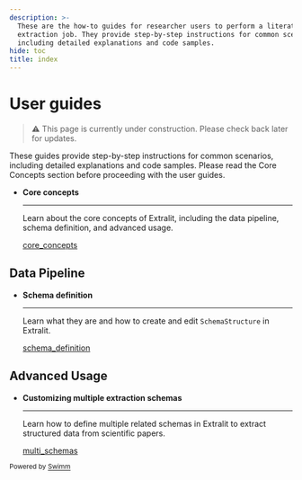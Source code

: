```yaml
---
description: >-
  These are the how-to guides for researcher users to perform a literature data
  extraction job. They provide step-by-step instructions for common scenarios,
  including detailed explanations and code samples.
hide: toc
title: index
---
```

# User guides

> :warning: This page is currently under construction. Please check back later for updates.

These guides provide step-by-step instructions for common scenarios, including detailed explanations and code samples. Please read the Core Concepts section before proceeding with the user guides.

<div class="grid cards" markdown>

- **Core concepts**

  ---

  Learn about the core concepts of Extralit, including the data pipeline, schema definition, and advanced usage.

  <SwmLink doc-title="core_concepts" repo-id="Z2l0aHViJTNBJTNBZXh0cmFsaXQlM0ElM0FleHRyYWxpdA==" repo-name="extralit" path="/.swm/core_concepts.kxc9cnph.sw.md">[core_concepts](https://app.swimm.io/repos/Z2l0aHViJTNBJTNBZXh0cmFsaXQlM0ElM0FleHRyYWxpdA%3D%3D/docs/kxc9cnph)</SwmLink>

</div>

## Data Pipeline

<div class="grid cards" markdown>

- **Schema definition**

  ---

  Learn what they are and how to create and edit `SchemaStructure` in Extralit.

  <SwmLink doc-title="schema_definition" repo-id="Z2l0aHViJTNBJTNBZXh0cmFsaXQlM0ElM0FleHRyYWxpdA==" repo-name="extralit" path="/.swm/schema_definition.dj6vmntw.sw.md">[schema_definition](https://app.swimm.io/repos/Z2l0aHViJTNBJTNBZXh0cmFsaXQlM0ElM0FleHRyYWxpdA%3D%3D/docs/dj6vmntw)</SwmLink>

</div>

## Advanced Usage

<div class="grid cards" markdown>

- **Customizing multiple extraction schemas**

  ---

  Learn how to define multiple related schemas in Extralit to extract structured data from scientific papers.

  <SwmLink doc-title="multi_schemas" repo-id="Z2l0aHViJTNBJTNBZXh0cmFsaXQlM0ElM0FleHRyYWxpdA==" repo-name="extralit" path="/.swm/multi_schemas.mnt9mzts.sw.md">[multi_schemas](https://app.swimm.io/repos/Z2l0aHViJTNBJTNBZXh0cmFsaXQlM0ElM0FleHRyYWxpdA%3D%3D/docs/mnt9mzts)</SwmLink>

</div>

<SwmMeta version="3.0.0"><sup>Powered by [Swimm](https://app.swimm.io/)</sup></SwmMeta>
